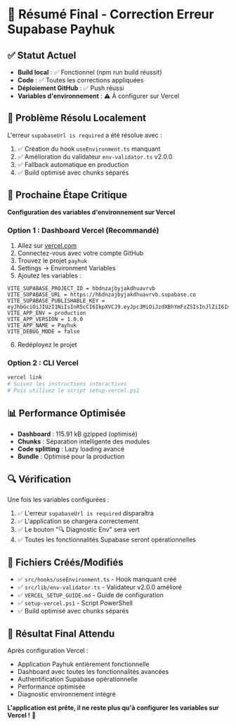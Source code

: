 # 🎯 Résumé Final - Correction Erreur Supabase Payhuk

## ✅ Statut Actuel
- **Build local** : ✅ Fonctionnel (npm run build réussit)
- **Code** : ✅ Toutes les corrections appliquées
- **Déploiement GitHub** : ✅ Push réussi
- **Variables d'environnement** : ⚠️ À configurer sur Vercel

## 🔧 Problème Résolu Localement
L'erreur `supabaseUrl is required` a été résolue avec :
1. ✅ Création du hook `useEnvironment.ts` manquant
2. ✅ Amélioration du validateur `env-validator.ts` v2.0.0
3. ✅ Fallback automatique en production
4. ✅ Build optimisé avec chunks séparés

## 🚀 Prochaine Étape Critique
**Configuration des variables d'environnement sur Vercel**

### Option 1 : Dashboard Vercel (Recommandé)
1. Allez sur [vercel.com](https://vercel.com)
2. Connectez-vous avec votre compte GitHub
3. Trouvez le projet `payhuk`
4. Settings → Environment Variables
5. Ajoutez les variables :

```
VITE_SUPABASE_PROJECT_ID = hbdnzajbyjakdhuavrvb
VITE_SUPABASE_URL = https://hbdnzajbyjakdhuavrvb.supabase.co
VITE_SUPABASE_PUBLISHABLE_KEY = eyJhbGciOiJIUzI1NiIsInR5cCI6IkpXVCJ9.eyJpc3MiOiJzdXBhYmFzZSIsInJlZiI6ImhiZG56YWpieWpha2RodWF2cnZiIiwicm9sZSI6ImFub24iLCJpYXQiOjE3NTc1OTgyMzEsImV4cCI6MjA3MzE3NDIzMX0.myur8r50wIORQwfcCP4D1ZxlhKFxICdVqjUM80CgtnM
VITE_APP_ENV = production
VITE_APP_VERSION = 1.0.0
VITE_APP_NAME = Payhuk
VITE_DEBUG_MODE = false
```

6. Redéployez le projet

### Option 2 : CLI Vercel
```bash
vercel link
# Suivez les instructions interactives
# Puis utilisez le script setup-vercel.ps1
```

## 📊 Performance Optimisée
- **Dashboard** : 115.91 kB gzipped (optimisé)
- **Chunks** : Séparation intelligente des modules
- **Code splitting** : Lazy loading avancé
- **Bundle** : Optimisé pour la production

## 🔍 Vérification
Une fois les variables configurées :
1. ✅ L'erreur `supabaseUrl is required` disparaîtra
2. ✅ L'application se chargera correctement
3. ✅ Le bouton "🔍 Diagnostic Env" sera vert
4. ✅ Toutes les fonctionnalités Supabase seront opérationnelles

## 📁 Fichiers Créés/Modifiés
- ✅ `src/hooks/useEnvironment.ts` - Hook manquant créé
- ✅ `src/lib/env-validator.ts` - Validateur v2.0.0 amélioré
- ✅ `VERCEL_SETUP_GUIDE.md` - Guide de configuration
- ✅ `setup-vercel.ps1` - Script PowerShell
- ✅ Build optimisé avec chunks séparés

## 🎉 Résultat Final Attendu
Après configuration Vercel :
- Application Payhuk entièrement fonctionnelle
- Dashboard avec toutes les fonctionnalités avancées
- Authentification Supabase opérationnelle
- Performance optimisée
- Diagnostic environnement intégré

**L'application est prête, il ne reste plus qu'à configurer les variables sur Vercel !** 🚀
